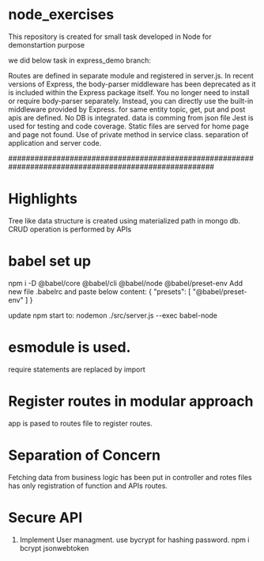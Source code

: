 # node_exercises

This repository is created for small task developed in Node for demonstartion purpose

we did below task in express_demo branch:

Routes are defined in separate module and registered in server.js.
In recent versions of Express, the body-parser middleware has been deprecated as it is included within the Express package itself. You no longer need to install or require body-parser separately. Instead, you can directly use the built-in middleware provided by Express.
for same entity topic, get, put and post apis are defined. No DB is integrated. data is comming from json file
Jest is used for testing and code coverage.
Static files are served for home page and page not found.
Use of private method in service class.
separation of application and server code.

#######################################################################################################

# Highlights

Tree like data structure is created using materialized path in mongo db.
CRUD operation is performed by APIs

# babel set up

npm i -D @babel/core @babel/cli @babel/node @babel/preset-env
Add new file .babelrc and paste below content:
{
"presets": [
"@babel/preset-env"
]
}

update npm start to:
nodemon ./src/server.js --exec babel-node

# esmodule is used.

require statements are replaced by import

# Register routes in modular approach

app is pased to routes file to register routes.

# Separation of Concern

Fetching data from business logic has been put in controller
and rotes files has only registration of function and APIs routes.

# Secure API

1. Implement User managment. use bycrypt for hashing password.
   npm i bcrypt jsonwebtoken
